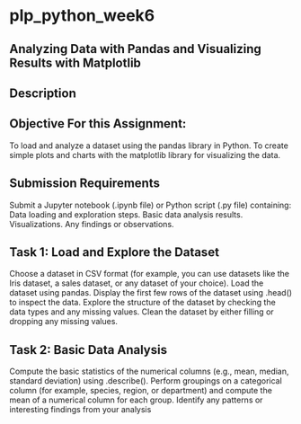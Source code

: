 # plp_python_week6

## Analyzing Data with Pandas and Visualizing Results with Matplotlib
## Description

## Objective For this Assignment:

To load and analyze a dataset using the pandas library in Python.
To create simple plots and charts with the matplotlib library for visualizing the data.

## Submission Requirements

Submit a Jupyter notebook (.ipynb file) or Python script (.py file) containing:
Data loading and exploration steps.
Basic data analysis results.
Visualizations.
Any findings or observations.

## Task 1: Load and Explore the Dataset 

Choose a dataset in CSV format (for example, you can use datasets like the Iris dataset, a sales dataset, or any dataset of your choice).
Load the dataset using pandas.
Display the first few rows of the dataset using .head() to inspect the data.
Explore the structure of the dataset by checking the data types and any missing values.
Clean the dataset by either filling or dropping any missing values.

## Task 2: Basic Data Analysis
Compute the basic statistics of the numerical columns (e.g., mean, median, standard deviation) using .describe().
Perform groupings on a categorical column (for example, species, region, or department) and compute the mean of a numerical column for each group.
Identify any patterns or interesting findings from your analysis